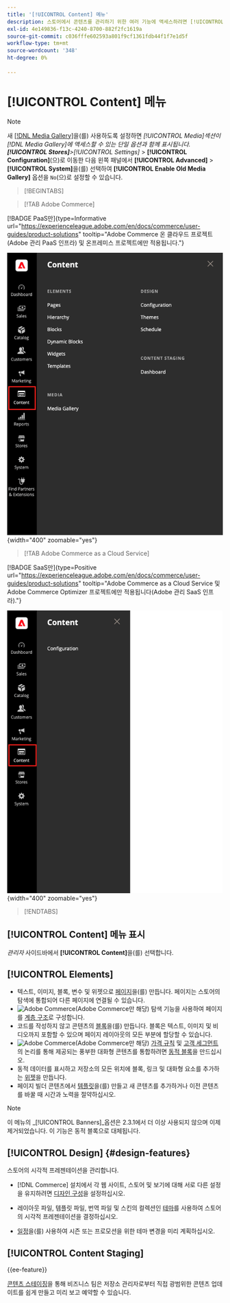 ```yaml
---
title: '[!UICONTROL Content] 메뉴'
description: 스토어에서 콘텐츠를 관리하기 위한 여러 기능에 액세스하려면 [!UICONTROL Content] 메뉴를 사용하십시오.
exl-id: 4e149836-f13c-4240-8700-882f2fc1619a
source-git-commit: c036fffe602593a801f9cf1361fdb44f1f7e1d5f
workflow-type: tm+mt
source-wordcount: '348'
ht-degree: 0%

---
```


# [!UICONTROL Content] 메뉴

>[!NOTE]
>
>새 [[!DNL Media Gallery]](media-gallery.md)을(를) 사용하도록 설정하면 _[!UICONTROL Media]_섹션이 [!DNL Media Gallery]에 액세스할 수 있는 단일 옵션과 함께 표시됩니다.**[!UICONTROL Stores]**>_[!UICONTROL Settings]_ > **[!UICONTROL Configuration]**(으)로 이동한 다음 왼쪽 패널에서 **[!UICONTROL Advanced]** > **[!UICONTROL System]**&#x200B;을(를) 선택하여 **[!UICONTROL Enable Old Media Gallery]** 옵션을 `No`(으)로 설정할 수 있습니다.

>[!BEGINTABS]

>[!TAB Adobe Commerce]

[!BADGE PaaS만]{type=Informative url="https://experienceleague.adobe.com/en/docs/commerce/user-guides/product-solutions" tooltip="Adobe Commerce 온 클라우드 프로젝트(Adobe 관리 PaaS 인프라) 및 온프레미스 프로젝트에만 적용됩니다."}

![관리자에 표시되는 [!UICONTROL Content] 메뉴](./assets/admin-menu-content.png){width="400" zoomable="yes"}

>[!TAB Adobe Commerce as a Cloud Service]

[!BADGE SaaS만]{type=Positive url="https://experienceleague.adobe.com/en/docs/commerce/user-guides/product-solutions" tooltip="Adobe Commerce as a Cloud Service 및 Adobe Commerce Optimizer 프로젝트에만 적용됩니다(Adobe 관리 SaaS 인프라)."}

![관리자에 표시되는 [!UICONTROL Content] 메뉴](./assets/admin-menu-content-accs.png){width="400" zoomable="yes"}

>[!ENDTABS]

## [!UICONTROL Content] 메뉴 표시

_관리자_ 사이드바에서 **[!UICONTROL Content]**&#x200B;을(를) 선택합니다.

## [!UICONTROL Elements]

- 텍스트, 이미지, 블록, 변수 및 위젯으로 [페이지](pages.md)을(를) 만듭니다. 페이지는 스토어의 탐색에 통합되어 다른 페이지에 연결될 수 있습니다.
- ![Adobe Commerce](../assets/adobe-logo.svg)(Adobe Commerce만 해당) 탐색 기능을 사용하여 페이지를 [계층 구조](page-hierarchy.md)로 구성합니다.
- 코드를 작성하지 않고 콘텐츠의 [블록](blocks.md)을(를) 만듭니다. 블록은 텍스트, 이미지 및 비디오까지 포함할 수 있으며 페이지 레이아웃의 모든 부분에 할당할 수 있습니다.
- ![Adobe Commerce](../assets/adobe-logo.svg)(Adobe Commerce만 해당) [가격 규칙](../merchandising-promotions/introduction.md#promotions) 및 [고객 세그먼트](../customers/customer-segments.md)의 논리를 통해 제공되는 풍부한 대화형 콘텐츠를 통합하려면 [동적 블록](dynamic-blocks.md)을 만드십시오.
- 동적 데이터를 표시하고 저장소의 모든 위치에 블록, 링크 및 대화형 요소를 추가하는 [위젯](widgets.md)을 만듭니다.
- 페이지 빌더 콘텐츠에서 [템플릿](../page-builder/templates.md)을(를) 만들고 새 콘텐츠를 추가하거나 이전 콘텐츠를 바꿀 때 시간과 노력을 절약하십시오.

>[!NOTE]
>
>이 메뉴의 _[!UICONTROL Banners]_옵션은 2.3.1에서 더 이상 사용되지 않으며 이제 제거되었습니다. 이 기능은 동적 블록으로 대체됩니다.

## [!UICONTROL Design] {#design-features}

스토어의 시각적 프레젠테이션을 관리합니다.

- [!DNL Commerce] 설치에서 각 웹 사이트, 스토어 및 보기에 대해 서로 다른 설정을 유지하려면 [디자인 구성](configuration.md)을 설정하십시오.

- 레이아웃 파일, 템플릿 파일, 번역 파일 및 스킨의 컬렉션인 [테마](themes.md)를 사용하여 스토어의 시각적 프레젠테이션을 결정하십시오.

- [일정](schedule.md)을(를) 사용하여 시즌 또는 프로모션을 위한 테마 변경을 미리 계획하십시오.

## [!UICONTROL Content Staging]

{{ee-feature}}

[콘텐츠 스테이징](content-staging.md)을 통해 비즈니스 팀은 저장소 관리자로부터 직접 광범위한 콘텐츠 업데이트를 쉽게 만들고 미리 보고 예약할 수 있습니다.
